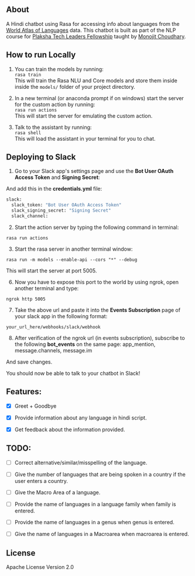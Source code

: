 About
------------------
A Hindi chatbot using Rasa for accessing info about languages from the [World Atlas of Languages](https://wals.info/) data. This chatbot is built as part of the NLP course for [Plaksha Tech Leaders Fellowship](https://plaksha.org/) taught by [Monojit Choudhary](https://www.microsoft.com/en-us/research/people/monojitc/).

<!-- **[Please take help of course TA for any doubts]**

**[This is the complete version that can be used to just start chatting with the chatbot (has all the prerequisite code).]** -->

<!-- Installation
------------------

 - [Windows Installation Instructions](Install_windows.md)
 - [Linux Installation Instructions](Install_linux.md)
 - [MacOS Installation Instructions](Install_macos.md) -->

How to run Locally
------------------ 

<!-- **Note: You need to first go to the complete_version folder in your terminal and then run the following commands.** -->

1. You can train the models by running:  
```rasa train```  
This will train the Rasa NLU and Core models and store them inside inside the `models/` folder of your project directory.

3. In a new terminal (or anaconda prompt if on windows) start the server for the custom action by running:  
```rasa run actions```  
This will start the server for emulating the custom action.

4. Talk to the assistant by running:  
```rasa shell```  
This will load the assistant in your terminal for you to chat.

Deploying to Slack
------------------

1. Go to your Slack app's settings page and use the **Bot User OAuth Access Token** and **Signing Secret**:

And add this in the **credentials.yml** file:

```python
slack:
  slack_token: "Bot User OAuth Access Token"
  slack_signing_secret: "Signing Secret"
  slack_channel: 
```

2. Start the action server by typing the following command in terminal:

```
rasa run actions
```

3. Start the rasa server in another terminal window:

```
rasa run -m models --enable-api --cors "*" --debug
```

This will start the server at port 5005.

6. Now you have to expose this port to the world by using ngrok, open another terminal and type:

```
ngrok http 5005
```

7. Take the above url and paste it into the **Events Subscription** page of your slack app in the following format:

```
your_url_here/webhooks/slack/webhook
```

8. After verification of the ngrok url (in events subscription), subscribe to the following **bot_events** on the same page: app_mention, message.channels, message.im

And save changes.

You should now be able to talk to your chatbot in Slack! 

Features:
------------------

- [x] Greet + Goodbye

- [x] Provide information about any language in hindi script.

- [x] Get feedback about the information provided.

TODO:
------------------

- [ ] Correct alternative/similar/misspelling of the language.

- [ ] Give the number of languages that are being spoken in a country if the user enters a country.

- [ ] Give the Macro Area of a language.

- [ ] Provide the name of languages in a language family when family is entered.

- [ ] Provide the name of languages in a genus when genus is entered.

- [ ] Give the name of languages in a Macroarea when macroarea is entered.

License
------------------
Apache License Version 2.0

